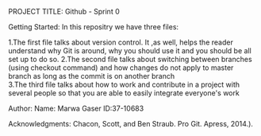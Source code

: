 PROJECT TITLE: Github - Sprint 0

Getting Started: In this repositry we have three files:

   1.The first file talks about version control. It ,as well, helps the reader understand why Git is around, why you should use it and you should be all set up to do so.
   2.The second file talks about switching between branches (using checkout command) and how changes do not apply to master branch as long as the commit is on another branch  
   3.The third file talks about how to work and contribute in a project with several people so that you are able to easily integrate everyone's work

Author: 
    Name: Marwa Gaser
    ID:37-10683

Acknowledgments: Chacon, Scott, and Ben Straub. Pro Git. Apress,
2014.).         